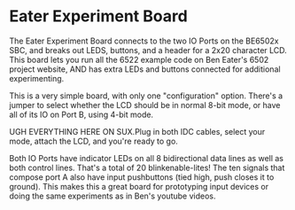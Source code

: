 # Eater Experiment Board

The Eater Experiment Board connects to the two IO Ports on the BE6502x SBC, and
breaks out LEDS, buttons, and a header for a 2x20 character LCD. This board lets
you run all the 6522 example code on Ben Eater's 6502 project website, AND has
extra LEDs and buttons connected for additional experimenting.

This is a very simple board, with only one "configuration" option. There's a 
jumper to select whether the LCD should be in normal 8-bit mode, or have all
of its IO on Port B, using 4-bit mode. 


UGH EVERYTHING HERE ON SUX.Plug in both IDC cables, select your mode,
attach the LCD, and you're ready to go.

Both IO Ports have indicator LEDs on all 8 bidirectional data lines as well as
both control lines. That's a total of 20 blinkenable-lites! The ten signals 
that compose port A also have input pushbuttons (tied high, push closes it to
ground). This makes this a great board for prototyping input devices or doing
the same experiments as in Ben's youtube videos. 

